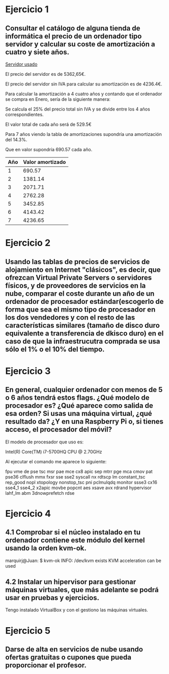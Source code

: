 # Ejercicio 1

## Consultar el catálogo de alguna tienda de informática el precio de un ordenador tipo servidor y calcular su coste de amortización a cuatro y siete años.

[Servidor usado](https://www.mercadoactual.es/hpe-hewlett-packard-enterprise-proliant-proliant-dl380-gen10-2-1442583.html)

El precio del servidor es de 5362,65€. 

El precio del servidor sin IVA para calcular su amortización es de 4236.4€.

Para calcular la amortización a 4 cuatro años y contando que el ordenador se compra en Enero, sería de la siguiente manera:

Se calcula el 25% del precio total sin IVA y se divide entre los 4 años correspondientes.


El valor total de cada año será de  529.5€

Para 7 años viendo la tabla de amortizaciones supondría una amortización del 14.3%.

Que en valor supondría 690.57 cada año.

| Año  | Valor amortizado |
| ---- | ---------------- |
|  1   |      690.57      |
|  2   |     1381.14      |
|  3   |     2071.71      |
|  4   |     2762.28      |
|  5   |     3452.85      |
|  6   |     4143.42      |
| 7   |     4236.65      |

# Ejercicio 2

## Usando las tablas de precios de servicios de alojamiento en Internet "clásicos", es decir, que ofrezcan Virtual Private Servers o servidores físicos, y de proveedores de servicios en la nube, comparar el coste durante un año de un ordenador de procesador estándar(escogerlo de forma que sea el mismo tipo de procesador en los dos vendedores y con el resto de las características similares (tamaño de disco duro equivalente a transferencia de dkisco duro) en el caso de que la infraestrucutra comprada se usa sólo el 1% o el 10% del tiempo.


# Ejercicio 3

## En general, cualquier ordenador con menos de 5 o 6 años tendrá estos flags. ¿Qué modelo de procesador es? ¿Qué aparece como salida de esa orden? Si usas una máquina virtual, ¿qué resultado da? ¿Y en una Raspberry Pi o, si tienes acceso, el procesador del móvil?

El modelo de procesador que uso es: 

 Intel(R) Core(TM) i7-5700HQ CPU @ 2.70GHz

Al ejecutar el comando me aparece lo siguiente:

 fpu vme de pse tsc msr pae mce cx8 apic sep mtrr pge mca cmov pat pse36 clflush mmx fxsr sse sse2 syscall nx rdtscp lm constant_tsc rep_good nopl xtopology nonstop_tsc pni pclmulqdq monitor ssse3 cx16 sse4_1 sse4_2 x2apic movbe popcnt aes xsave avx rdrand hypervisor lahf_lm abm 3dnowprefetch rdse

# Ejercicio 4

## 4.1 Comprobar si el núcleo instalado en tu ordenador contiene este módulo del kernel usando la orden kvm-ok.

marquirj@Juan: $ kvm-ok
INFO: /dev/kvm exists
KVM acceleration can be used

## 4.2 Instalar un hipervisor para gestionar máquinas virtuales, que más adelante se podrá usar en pruebas y ejercicios.

Tengo instalado VirtualBox y con el gestiono las máquinas virtuales.


# Ejercicio 5

## Darse de alta en servicios de nube usando ofertas gratuitas o cupones que pueda proporcionar el profesor.


